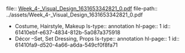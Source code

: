 file:: [Week_4-_Visual_Design_1631653342821_0.pdf](../assets/Week_4-_Visual_Design_1631653342821_0.pdf)
file-path:: ../assets/Week_4-_Visual_Design_1631653342821_0.pdf

- Costume, Hairstyle, Makeup
  ls-type:: annotation
  hl-page:: 1
  id:: 61410ebf-e637-4834-812b-5a087a375918
- Décor –Set, Set Dressing, Props
  ls-type:: annotation
  hl-page:: 1
  id:: 61410fa9-d520-4a66-a6da-549cf0f8fa71
